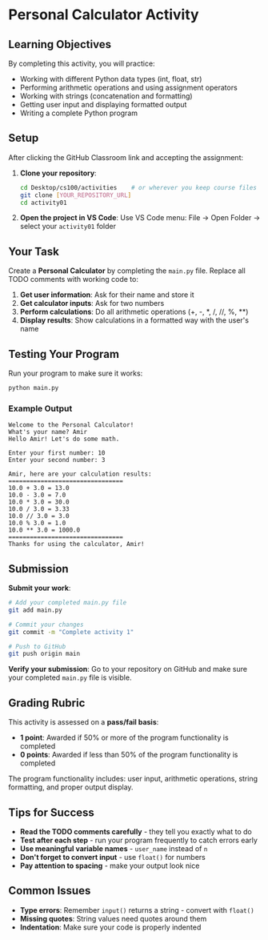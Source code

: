 # Personal Calculator Activity

## Learning Objectives

By completing this activity, you will practice:
- Working with different Python data types (int, float, str)
- Performing arithmetic operations and using assignment operators
- Working with strings (concatenation and formatting)
- Getting user input and displaying formatted output
- Writing a complete Python program

## Setup

After clicking the GitHub Classroom link and accepting the assignment:

1. **Clone your repository**:
   ```bash
   cd Desktop/cs100/activities    # or wherever you keep course files
   git clone [YOUR_REPOSITORY_URL]
   cd activity01
   ```

2. **Open the project in VS Code**:
   Use VS Code menu: File → Open Folder → select your `activity01` folder

## Your Task

Create a **Personal Calculator** by completing the `main.py` file. Replace all TODO comments with working code to:

1. **Get user information**: Ask for their name and store it
2. **Get calculator inputs**: Ask for two numbers  
3. **Perform calculations**: Do all arithmetic operations (+, -, *, /, //, %, **)
4. **Display results**: Show calculations in a formatted way with the user's name

## Testing Your Program

Run your program to make sure it works:

```bash
python main.py
```

### Example Output
```
Welcome to the Personal Calculator!
What's your name? Amir
Hello Amir! Let's do some math.

Enter your first number: 10
Enter your second number: 3

Amir, here are your calculation results:
================================
10.0 + 3.0 = 13.0
10.0 - 3.0 = 7.0
10.0 * 3.0 = 30.0
10.0 / 3.0 = 3.33
10.0 // 3.0 = 3.0
10.0 % 3.0 = 1.0
10.0 ** 3.0 = 1000.0
================================
Thanks for using the calculator, Amir!
```

## Submission

**Submit your work**:
```bash
# Add your completed main.py file
git add main.py

# Commit your changes
git commit -m "Complete activity 1"

# Push to GitHub
git push origin main
```

**Verify your submission**: Go to your repository on GitHub and make sure your completed `main.py` file is visible.

## Grading Rubric

This activity is assessed on a **pass/fail basis**:

- **1 point**: Awarded if 50% or more of the program functionality is completed
- **0 points**: Awarded if less than 50% of the program functionality is completed

The program functionality includes: user input, arithmetic operations, string formatting, and proper output display.

## Tips for Success

- **Read the TODO comments carefully** - they tell you exactly what to do
- **Test after each step** - run your program frequently to catch errors early
- **Use meaningful variable names** - `user_name` instead of `n`
- **Don't forget to convert input** - use `float()` for numbers
- **Pay attention to spacing** - make your output look nice

## Common Issues

- **Type errors**: Remember `input()` returns a string - convert with `float()`
- **Missing quotes**: String values need quotes around them
- **Indentation**: Make sure your code is properly indented
